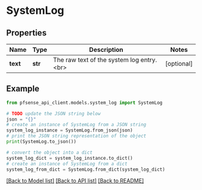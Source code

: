 # SystemLog


## Properties

Name | Type | Description | Notes
------------ | ------------- | ------------- | -------------
**text** | **str** | The raw text of the system log entry.&lt;br&gt; | [optional] 

## Example

```python
from pfsense_api_client.models.system_log import SystemLog

# TODO update the JSON string below
json = "{}"
# create an instance of SystemLog from a JSON string
system_log_instance = SystemLog.from_json(json)
# print the JSON string representation of the object
print(SystemLog.to_json())

# convert the object into a dict
system_log_dict = system_log_instance.to_dict()
# create an instance of SystemLog from a dict
system_log_from_dict = SystemLog.from_dict(system_log_dict)
```
[[Back to Model list]](../README.md#documentation-for-models) [[Back to API list]](../README.md#documentation-for-api-endpoints) [[Back to README]](../README.md)


